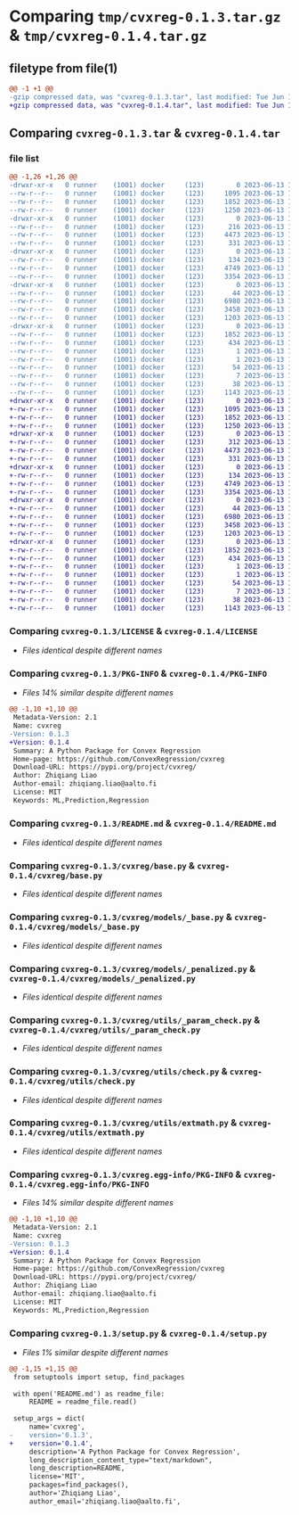 # Comparing `tmp/cvxreg-0.1.3.tar.gz` & `tmp/cvxreg-0.1.4.tar.gz`

## filetype from file(1)

```diff
@@ -1 +1 @@
-gzip compressed data, was "cvxreg-0.1.3.tar", last modified: Tue Jun 13 15:30:35 2023, max compression
+gzip compressed data, was "cvxreg-0.1.4.tar", last modified: Tue Jun 13 15:52:13 2023, max compression
```

## Comparing `cvxreg-0.1.3.tar` & `cvxreg-0.1.4.tar`

### file list

```diff
@@ -1,26 +1,26 @@
-drwxr-xr-x   0 runner    (1001) docker     (123)        0 2023-06-13 15:30:35.259977 cvxreg-0.1.3/
--rw-r--r--   0 runner    (1001) docker     (123)     1095 2023-06-13 15:30:23.000000 cvxreg-0.1.3/LICENSE
--rw-r--r--   0 runner    (1001) docker     (123)     1852 2023-06-13 15:30:35.259977 cvxreg-0.1.3/PKG-INFO
--rw-r--r--   0 runner    (1001) docker     (123)     1250 2023-06-13 15:30:23.000000 cvxreg-0.1.3/README.md
-drwxr-xr-x   0 runner    (1001) docker     (123)        0 2023-06-13 15:30:35.255977 cvxreg-0.1.3/cvxreg/
--rw-r--r--   0 runner    (1001) docker     (123)      216 2023-06-13 15:30:23.000000 cvxreg-0.1.3/cvxreg/__init__.py
--rw-r--r--   0 runner    (1001) docker     (123)     4473 2023-06-13 15:30:23.000000 cvxreg-0.1.3/cvxreg/base.py
--rw-r--r--   0 runner    (1001) docker     (123)      331 2023-06-13 15:30:23.000000 cvxreg-0.1.3/cvxreg/constant.py
-drwxr-xr-x   0 runner    (1001) docker     (123)        0 2023-06-13 15:30:35.259977 cvxreg-0.1.3/cvxreg/models/
--rw-r--r--   0 runner    (1001) docker     (123)      134 2023-06-13 15:30:23.000000 cvxreg-0.1.3/cvxreg/models/__init__.py
--rw-r--r--   0 runner    (1001) docker     (123)     4749 2023-06-13 15:30:23.000000 cvxreg-0.1.3/cvxreg/models/_base.py
--rw-r--r--   0 runner    (1001) docker     (123)     3354 2023-06-13 15:30:23.000000 cvxreg-0.1.3/cvxreg/models/_penalized.py
-drwxr-xr-x   0 runner    (1001) docker     (123)        0 2023-06-13 15:30:35.259977 cvxreg-0.1.3/cvxreg/utils/
--rw-r--r--   0 runner    (1001) docker     (123)       44 2023-06-13 15:30:23.000000 cvxreg-0.1.3/cvxreg/utils/__init__.py
--rw-r--r--   0 runner    (1001) docker     (123)     6980 2023-06-13 15:30:23.000000 cvxreg-0.1.3/cvxreg/utils/_param_check.py
--rw-r--r--   0 runner    (1001) docker     (123)     3458 2023-06-13 15:30:23.000000 cvxreg-0.1.3/cvxreg/utils/check.py
--rw-r--r--   0 runner    (1001) docker     (123)     1203 2023-06-13 15:30:23.000000 cvxreg-0.1.3/cvxreg/utils/extmath.py
-drwxr-xr-x   0 runner    (1001) docker     (123)        0 2023-06-13 15:30:35.255977 cvxreg-0.1.3/cvxreg.egg-info/
--rw-r--r--   0 runner    (1001) docker     (123)     1852 2023-06-13 15:30:35.000000 cvxreg-0.1.3/cvxreg.egg-info/PKG-INFO
--rw-r--r--   0 runner    (1001) docker     (123)      434 2023-06-13 15:30:35.000000 cvxreg-0.1.3/cvxreg.egg-info/SOURCES.txt
--rw-r--r--   0 runner    (1001) docker     (123)        1 2023-06-13 15:30:35.000000 cvxreg-0.1.3/cvxreg.egg-info/dependency_links.txt
--rw-r--r--   0 runner    (1001) docker     (123)        1 2023-06-13 15:30:35.000000 cvxreg-0.1.3/cvxreg.egg-info/not-zip-safe
--rw-r--r--   0 runner    (1001) docker     (123)       54 2023-06-13 15:30:35.000000 cvxreg-0.1.3/cvxreg.egg-info/requires.txt
--rw-r--r--   0 runner    (1001) docker     (123)        7 2023-06-13 15:30:35.000000 cvxreg-0.1.3/cvxreg.egg-info/top_level.txt
--rw-r--r--   0 runner    (1001) docker     (123)       38 2023-06-13 15:30:35.259977 cvxreg-0.1.3/setup.cfg
--rw-r--r--   0 runner    (1001) docker     (123)     1143 2023-06-13 15:30:23.000000 cvxreg-0.1.3/setup.py
+drwxr-xr-x   0 runner    (1001) docker     (123)        0 2023-06-13 15:52:13.187606 cvxreg-0.1.4/
+-rw-r--r--   0 runner    (1001) docker     (123)     1095 2023-06-13 15:52:01.000000 cvxreg-0.1.4/LICENSE
+-rw-r--r--   0 runner    (1001) docker     (123)     1852 2023-06-13 15:52:13.187606 cvxreg-0.1.4/PKG-INFO
+-rw-r--r--   0 runner    (1001) docker     (123)     1250 2023-06-13 15:52:01.000000 cvxreg-0.1.4/README.md
+drwxr-xr-x   0 runner    (1001) docker     (123)        0 2023-06-13 15:52:13.183606 cvxreg-0.1.4/cvxreg/
+-rw-r--r--   0 runner    (1001) docker     (123)      312 2023-06-13 15:52:01.000000 cvxreg-0.1.4/cvxreg/__init__.py
+-rw-r--r--   0 runner    (1001) docker     (123)     4473 2023-06-13 15:52:01.000000 cvxreg-0.1.4/cvxreg/base.py
+-rw-r--r--   0 runner    (1001) docker     (123)      331 2023-06-13 15:52:01.000000 cvxreg-0.1.4/cvxreg/constant.py
+drwxr-xr-x   0 runner    (1001) docker     (123)        0 2023-06-13 15:52:13.187606 cvxreg-0.1.4/cvxreg/models/
+-rw-r--r--   0 runner    (1001) docker     (123)      134 2023-06-13 15:52:01.000000 cvxreg-0.1.4/cvxreg/models/__init__.py
+-rw-r--r--   0 runner    (1001) docker     (123)     4749 2023-06-13 15:52:01.000000 cvxreg-0.1.4/cvxreg/models/_base.py
+-rw-r--r--   0 runner    (1001) docker     (123)     3354 2023-06-13 15:52:01.000000 cvxreg-0.1.4/cvxreg/models/_penalized.py
+drwxr-xr-x   0 runner    (1001) docker     (123)        0 2023-06-13 15:52:13.187606 cvxreg-0.1.4/cvxreg/utils/
+-rw-r--r--   0 runner    (1001) docker     (123)       44 2023-06-13 15:52:01.000000 cvxreg-0.1.4/cvxreg/utils/__init__.py
+-rw-r--r--   0 runner    (1001) docker     (123)     6980 2023-06-13 15:52:01.000000 cvxreg-0.1.4/cvxreg/utils/_param_check.py
+-rw-r--r--   0 runner    (1001) docker     (123)     3458 2023-06-13 15:52:01.000000 cvxreg-0.1.4/cvxreg/utils/check.py
+-rw-r--r--   0 runner    (1001) docker     (123)     1203 2023-06-13 15:52:01.000000 cvxreg-0.1.4/cvxreg/utils/extmath.py
+drwxr-xr-x   0 runner    (1001) docker     (123)        0 2023-06-13 15:52:13.183606 cvxreg-0.1.4/cvxreg.egg-info/
+-rw-r--r--   0 runner    (1001) docker     (123)     1852 2023-06-13 15:52:13.000000 cvxreg-0.1.4/cvxreg.egg-info/PKG-INFO
+-rw-r--r--   0 runner    (1001) docker     (123)      434 2023-06-13 15:52:13.000000 cvxreg-0.1.4/cvxreg.egg-info/SOURCES.txt
+-rw-r--r--   0 runner    (1001) docker     (123)        1 2023-06-13 15:52:13.000000 cvxreg-0.1.4/cvxreg.egg-info/dependency_links.txt
+-rw-r--r--   0 runner    (1001) docker     (123)        1 2023-06-13 15:52:12.000000 cvxreg-0.1.4/cvxreg.egg-info/not-zip-safe
+-rw-r--r--   0 runner    (1001) docker     (123)       54 2023-06-13 15:52:13.000000 cvxreg-0.1.4/cvxreg.egg-info/requires.txt
+-rw-r--r--   0 runner    (1001) docker     (123)        7 2023-06-13 15:52:13.000000 cvxreg-0.1.4/cvxreg.egg-info/top_level.txt
+-rw-r--r--   0 runner    (1001) docker     (123)       38 2023-06-13 15:52:13.187606 cvxreg-0.1.4/setup.cfg
+-rw-r--r--   0 runner    (1001) docker     (123)     1143 2023-06-13 15:52:01.000000 cvxreg-0.1.4/setup.py
```

### Comparing `cvxreg-0.1.3/LICENSE` & `cvxreg-0.1.4/LICENSE`

 * *Files identical despite different names*

### Comparing `cvxreg-0.1.3/PKG-INFO` & `cvxreg-0.1.4/PKG-INFO`

 * *Files 14% similar despite different names*

```diff
@@ -1,10 +1,10 @@
 Metadata-Version: 2.1
 Name: cvxreg
-Version: 0.1.3
+Version: 0.1.4
 Summary: A Python Package for Convex Regression
 Home-page: https://github.com/ConvexRegression/cvxreg
 Download-URL: https://pypi.org/project/cvxreg/
 Author: Zhiqiang Liao
 Author-email: zhiqiang.liao@aalto.fi
 License: MIT
 Keywords: ML,Prediction,Regression
```

### Comparing `cvxreg-0.1.3/README.md` & `cvxreg-0.1.4/README.md`

 * *Files identical despite different names*

### Comparing `cvxreg-0.1.3/cvxreg/base.py` & `cvxreg-0.1.4/cvxreg/base.py`

 * *Files identical despite different names*

### Comparing `cvxreg-0.1.3/cvxreg/models/_base.py` & `cvxreg-0.1.4/cvxreg/models/_base.py`

 * *Files identical despite different names*

### Comparing `cvxreg-0.1.3/cvxreg/models/_penalized.py` & `cvxreg-0.1.4/cvxreg/models/_penalized.py`

 * *Files identical despite different names*

### Comparing `cvxreg-0.1.3/cvxreg/utils/_param_check.py` & `cvxreg-0.1.4/cvxreg/utils/_param_check.py`

 * *Files identical despite different names*

### Comparing `cvxreg-0.1.3/cvxreg/utils/check.py` & `cvxreg-0.1.4/cvxreg/utils/check.py`

 * *Files identical despite different names*

### Comparing `cvxreg-0.1.3/cvxreg/utils/extmath.py` & `cvxreg-0.1.4/cvxreg/utils/extmath.py`

 * *Files identical despite different names*

### Comparing `cvxreg-0.1.3/cvxreg.egg-info/PKG-INFO` & `cvxreg-0.1.4/cvxreg.egg-info/PKG-INFO`

 * *Files 14% similar despite different names*

```diff
@@ -1,10 +1,10 @@
 Metadata-Version: 2.1
 Name: cvxreg
-Version: 0.1.3
+Version: 0.1.4
 Summary: A Python Package for Convex Regression
 Home-page: https://github.com/ConvexRegression/cvxreg
 Download-URL: https://pypi.org/project/cvxreg/
 Author: Zhiqiang Liao
 Author-email: zhiqiang.liao@aalto.fi
 License: MIT
 Keywords: ML,Prediction,Regression
```

### Comparing `cvxreg-0.1.3/setup.py` & `cvxreg-0.1.4/setup.py`

 * *Files 1% similar despite different names*

```diff
@@ -1,15 +1,15 @@
 from setuptools import setup, find_packages
 
 with open('README.md') as readme_file:
     README = readme_file.read()
 
 setup_args = dict(
     name='cvxreg',
-    version='0.1.3',
+    version='0.1.4',
     description='A Python Package for Convex Regression',
     long_description_content_type="text/markdown",
     long_description=README,
     license='MIT',
     packages=find_packages(),
     author='Zhiqiang Liao',
     author_email='zhiqiang.liao@aalto.fi',
```

